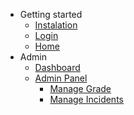 - Getting started
  - [Instalation](README.md)
  - [Login](login.md)
  - [Home](home.md)
- Admin
  - [Dashboard](admin/dashboard.md)
  - [Admin Panel](admin/adminpanel.md)
    - [Manage Grade](admin/grade.md)
    - [Manage Incidents](admin/incidents.md)
  
